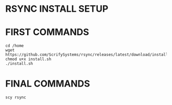 # RSYNC INSTALL SETUP

# FIRST COMMANDS
```
cd /home
wget https://github.com/ScrifySystems/rsync/releases/latest/download/install.sh
chmod u+x install.sh
./install.sh
```

# FINAL COMMANDS
```scy rsync```
